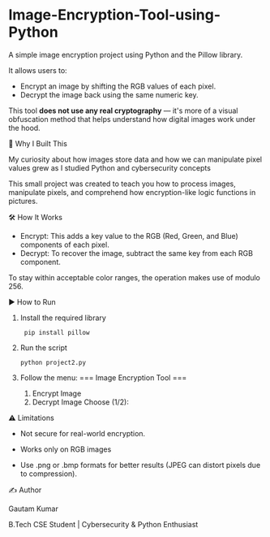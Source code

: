 # Image-Encryption-Tool-using-Python

A simple image encryption project using Python and the Pillow library.

It allows users to:
- Encrypt an image by shifting the RGB values of each pixel.
- Decrypt the image back using the same numeric key.

This tool **does not use any real cryptography** — it's more of a visual obfuscation method that helps understand how digital images work under the hood.

📌 Why I Built This

My curiosity about how images store data and how we can manipulate pixel values grew as I studied Python and cybersecurity concepts

This small project was created to teach you how to process images, manipulate pixels, and comprehend how encryption-like logic functions in pictures.

🛠️ How It Works

- Encrypt: This adds a key value to the RGB (Red, Green, and Blue) components of each pixel.
- Decrypt: To recover the image, subtract the same key from each RGB component.

To stay within acceptable color ranges, the operation makes use of modulo 256.

▶️ How to Run

1. Install the required library
   
        pip install pillow

2. Run the script

       python project2.py

3. Follow the menu:
    === Image Encryption Tool ===
    1. Encrypt Image
    2. Decrypt Image
   Choose (1/2):

⚠️ Limitations

   - Not secure for real-world encryption.

   - Works only on RGB images

   - Use .png or .bmp formats for better results (JPEG can distort pixels due to compression).

✍️ Author

Gautam Kumar

B.Tech CSE Student | Cybersecurity & Python Enthusiast





